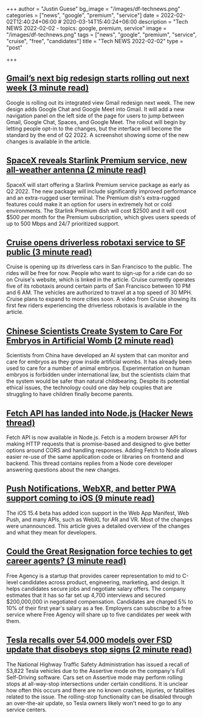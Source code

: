 +++
author = "Justin Guese"
bg_image = "/images/df-technews.png"
categories = ["news", "google", "premium", "service"]
date = 2022-02-02T12:40:24+06:00 # 2020-03-14T15:40:24+06:00
description = "Tech NEWS 2022-02-02 - topics: google, premium, service"
image = "/images/df-technews.png"
tags = ["news", "google", "premium", "service", "cruise", "free", "candidates"]
title = "Tech NEWS 2022-02-02"
type = "post"

+++

## [Gmail’s next big redesign starts rolling out next week (3 minute read)](https://arstechnica.com/gadgets/2022/02/gmails-next-big-redesign-starts-rolling-out-next-week/)

Google is rolling out its integrated view Gmail redesign next week. The new design adds Google Chat and Google Meet into Gmail. It will add a new navigation panel on the left side of the page for users to jump between Gmail, Google Chat, Spaces, and Google Meet. The rollout will begin by letting people opt-in to the changes, but the interface will become the standard by the end of Q2 2022. A screenshot showing some of the new changes is available in the article.

## [SpaceX reveals Starlink Premium service, new all-weather antenna (2 minute read)](https://www.teslarati.com/spacex-starlink-premium-all-weather-dish/)

SpaceX will start offering a Starlink Premium service package as early as Q2 2022. The new package will include significantly improved performance and an extra-rugged user terminal. The Premium dish's extra-rugged features could make it an option for users in extremely hot or cold environments. The Starlink Premium dish will cost $2500 and it will cost $500 per month for the Premium subscription, which gives users speeds of up to 500 Mbps and 24/7 prioritized support.

## [Cruise opens driverless robotaxi service to SF public (3 minute read)](https://www.therobotreport.com/cruise-opens-driverless-robotaxi-service-sf-public/)

Cruise is opening up its driverless cars in San Francisco to the public. The rides will be free for now. People who want to sign-up for a ride can do so on Cruise's website, which is linked in the article. Cruise currently operates five of its robotaxis around certain parts of San Francisco between 10 PM and 6 AM. The vehicles are authorized to travel at a top speed of 30 MPH. Cruise plans to expand to more cities soon. A video from Cruise showing its first few riders experiencing the driverless robotaxis is available in the article.

## [Chinese Scientists Create System to Care For Embryos in Artificial Womb (2 minute read)](https://futurism.com/neoscope/chinese-artificial-womb-robot-nanny)

Scientists from China have developed an AI system that can monitor and care for embryos as they grow inside artificial wombs. It has already been used to care for a number of animal embryos. Experimentation on human embryos is forbidden under international law, but the scientists claim that the system would be safer than natural childbearing. Despite its potential ethical issues, the technology could one day help couples that are struggling to have children finally become parents.

## [Fetch API has landed into Node.js (Hacker News thread)](https://news.ycombinator.com/item?id=30161626/1/0100017eba20b50b-4ef1e90c-e9b8-407e-a7ff-c6856dbc1f50-000000/UWPjIB0Z61IxXX2nKYY8cfvhHEYQ6XAw23bUOVb9tHM=235)

Fetch API is now available in Node.js. Fetch is a modern browser API for making HTTP requests that is promise-based and designed to give better options around CORS and handling responses. Adding Fetch to Node allows easier re-use of the same application code or libraries on frontend and backend. This thread contains replies from a Node core developer answering questions about the new changes.

## [Push Notifications, WebXR, and better PWA support coming to iOS (9 minute read)](https://firt.dev/ios-15.4b#web-push-notifications-on-ios%EF%BC%8Dwith-a-catch/1/0100017eba20b50b-4ef1e90c-e9b8-407e-a7ff-c6856dbc1f50-000000/PvHTYARyX16FdwQWla3_7zyjoAqc2tj4_rVgmzmFVMw=235)

The iOS 15.4 beta has added icon support in the Web App Manifest, Web Push, and many APIs, such as WebXL for AR and VR. Most of the changes were unannounced. This article gives a detailed overview of the changes and what they mean for developers.

## [Could the Great Resignation force techies to get career agents? (3 minute read)](https://techcrunch.com/2022/02/01/free-agent-series-a/)

Free Agency is a startup that provides career representation to mid to C-level candidates across product, engineering, marketing, and design. It helps candidates secure jobs and negotiate salary offers. The company estimates that it has so far set up 4,700 interviews and secured $200,000,000 in negotiated compensation. Candidates are charged 5% to 10% of their first year's salary as a fee. Employers can subscribe to a free service where Free Agency will share up to five candidates per week with them.

## [Tesla recalls over 54,000 models over FSD update that disobeys stop signs (2 minute read)](https://www.cnet.com/roadshow/news/tesla-recalls-over-54000-models-over-fsd-update-that-disobeys-stop-signs/)

The National Highway Traffic Safety Administration has issued a recall of 53,822 Tesla vehicles due to the Assertive mode on the company's Full Self-Driving software. Cars set on Assertive mode may perform rolling stops at all-way-stop intersections under certain conditions. It is unclear how often this occurs and there are no known crashes, injuries, or fatalities related to the issue. The rolling-stop functionality can be disabled through an over-the-air update, so Tesla owners likely won't need to go to any service centers.

